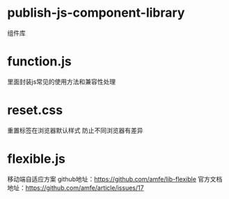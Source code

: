 # publish-js-component-library
组件库

# function.js 
里面封装js常见的使用方法和兼容性处理

# reset.css
重置标签在浏览器默认样式 防止不同浏览器有差异

# flexible.js 
移动端自适应方案
github地址：https://github.com/amfe/lib-flexible
官方文档地址：https://github.com/amfe/article/issues/17
<script src="http://g.tbcdn.cn/mtb/lib-flexible/0.3.2/??flexible_css.js,flexible.js"></script>
